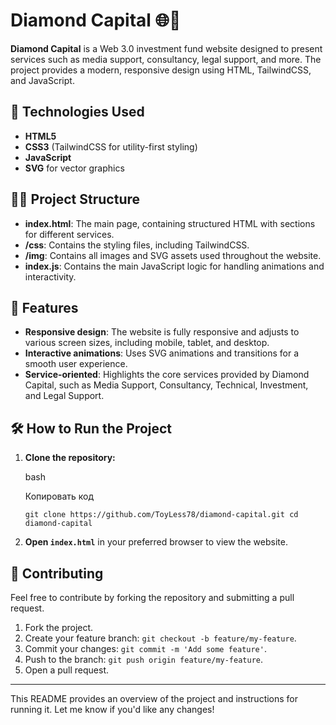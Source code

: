 
Diamond Capital 🌐💎
====================

**Diamond Capital** is a Web 3.0 investment fund website designed to present services such as media support, consultancy, legal support, and more. The project provides a modern, responsive design using HTML, TailwindCSS, and JavaScript.

🚀 Technologies Used
--------------------

*   **HTML5**
*   **CSS3** (TailwindCSS for utility-first styling)
*   **JavaScript**
*   **SVG** for vector graphics

🧑‍💻 Project Structure
-----------------------

*   **index.html**: The main page, containing structured HTML with sections for different services.
*   **/css**: Contains the styling files, including TailwindCSS.
*   **/img**: Contains all images and SVG assets used throughout the website.
*   **index.js**: Contains the main JavaScript logic for handling animations and interactivity.

🌟 Features
-----------

*   **Responsive design**: The website is fully responsive and adjusts to various screen sizes, including mobile, tablet, and desktop.
*   **Interactive animations**: Uses SVG animations and transitions for a smooth user experience.
*   **Service-oriented**: Highlights the core services provided by Diamond Capital, such as Media Support, Consultancy, Technical, Investment, and Legal Support.

🛠️ How to Run the Project
--------------------------

1.  **Clone the repository:**

    bash

    Копировать код

    `git clone https://github.com/ToyLess78/diamond-capital.git cd diamond-capital`

2.  **Open `index.html`** in your preferred browser to view the website.


📝 Contributing
---------------

Feel free to contribute by forking the repository and submitting a pull request.

1.  Fork the project.
2.  Create your feature branch: `git checkout -b feature/my-feature`.
3.  Commit your changes: `git commit -m 'Add some feature'`.
4.  Push to the branch: `git push origin feature/my-feature`.
5.  Open a pull request.

* * *

This README provides an overview of the project and instructions for running it. Let me know if you'd like any changes!